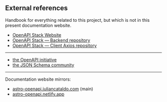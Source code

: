 ## External references

Handbook for everything related to this project, but which is not in this present documentation website.

<!-- more -->

- [OpenAPI Stack Website](https://openapistack.co/)
- [OpenAPI Stack — Backend repository](https://github.com/anttiviljami/openapi-backend)
- [OpenAPI Stack — Client Axios repository](https://github.com/anttiviljami/openapi-client-axios)

---

- [the OpenAPI initiative](https://www.openapis.org/)
- [the JSON Schema community](https://json-schema.org/)

---

Documentation website mirrors:

- [astro-openapi.juliancataldo.com](https://astro-openapi.juliancataldo.com) (main)
- [astro-openapi.netlify.app](https://astro-openapi.netlify.app)
